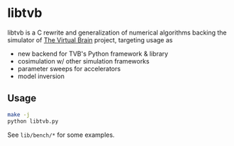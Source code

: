 # libtvb 

libtvb is a C rewrite and generalization of numerical algorithms
backing the simulator of [The Virtual Brain](http://thevirtualbrain.org)
project, targeting usage as 

- new backend for TVB's Python framework & library
- cosimulation w/ other simulation frameworks
- parameter sweeps for accelerators
- model inversion

## Usage

```bash
make -j
python libtvb.py
```

See `lib/bench/*` for some examples.